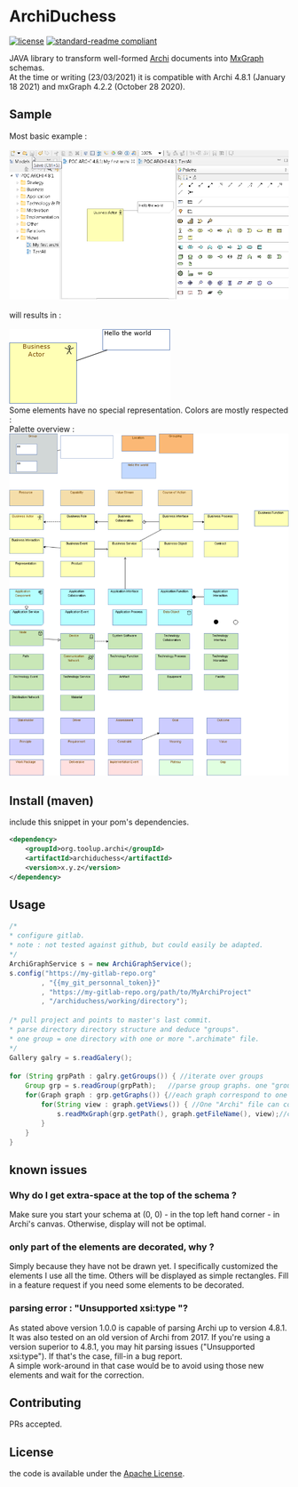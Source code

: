 # ArchiDuchess


[![license](https://img.shields.io/github/license/myamoto/ArchiDuchess.svg)](LICENSE)
[![standard-readme compliant](https://img.shields.io/badge/readme%20style-standard-brightgreen.svg?style=flat-square)](https://github.com/myamoto/ArchiDuchess)

JAVA library to transform well-formed [Archi](https://www.archimatetool.com/download) documents into [MxGraph](https://jgraph.github.io/mxgraph/) schemas.\
At the time or writing (23/03/2021) it is compatible with Archi 4.8.1 (January 18 2021) and mxGraph 4.2.2 (October 28 2020).

## Sample

Most basic example :\
\
![alt text](https://raw.githubusercontent.com/myamoto/ArchiDuchess/master/src/readme/archi_hello_the_world.png)\
\
will results in :\
\
![alt text](https://raw.githubusercontent.com/myamoto/ArchiDuchess/master/src/readme/hello_the_world.png)
\
Some elements have no special representation. Colors are mostly respected :\
Palette overview :\
![alt text](https://raw.githubusercontent.com/myamoto/ArchiDuchess/master/src/readme/all.png)

## Install (maven)
include this snippet in your pom's dependencies.

```xml
<dependency>
	<groupId>org.toolup.archi</groupId>
	<artifactId>archiduchess</artifactId>
	<version>x.y.z</version>
</dependency>
```
## Usage

```java
/*
* configure gitlab.
* note : not tested against github, but could easily be adapted.
*/
ArchiGraphService s = new ArchiGraphService();
s.config("https://my-gitlab-repo.org"
		, "{{my_git_personnal_token}}"
		, "https://my-gitlab-repo.org/path/to/MyArchiProject"
		, "/archiduchess/working/directory");

/* pull project and points to master's last commit.
* parse directory directory structure and deduce "groups".
* one group = one directory with one or more ".archimate" file.
*/
Gallery galry = s.readGalery(); 

for (String grpPath : galry.getGroups()) { //iterate over groups
	Group grp = s.readGroup(grpPath);	//parse group graphs. one "group" correspond to a directory of "Archi" files.
	for(Graph graph : grp.getGraphs()) {//each graph correspond to one "Archi" file.
		for(String view : graph.getViews()) { //One "Archi" file can contain several schemas.
			s.readMxGraph(grp.getPath(), graph.getFileName(), view);//convert to mxGraph
		}
	}
}			
```
## known issues

### Why do I get extra-space at the top of the schema ?
Make sure you start your schema at (0, 0) - in the top left hand corner - in Archi's canvas.
Otherwise, display will not be optimal.

### only part of the elements are decorated, why ?
Simply because they have not be drawn yet. I specifically customized the elements I use all the time.
Others will be displayed as simple rectangles.
Fill in a feature request if you need some elements to be decorated.

### parsing error : "Unsupported xsi:type "?
As stated above version 1.0.0 is capable of parsing Archi up to version 4.8.1.\
It was also tested on an old version of Archi from 2017. If you're using a version superior to 4.8.1, you may hit parsing issues ("Unsupported xsi:type"). If that's the case, fill-in a bug report.\
A simple work-around in that case would be to avoid using those new elements and wait for the correction.

## Contributing

PRs accepted.

## License

the code is available under the [Apache License](LICENSE).
